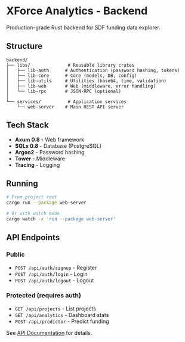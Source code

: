 # XForce Analytics - Backend

Production-grade Rust backend for SDF funding data explorer.

## Structure

```
backend/
├── libs/              # Reusable library crates
│   ├── lib-auth      # Authentication (password hashing, tokens)
│   ├── lib-core      # Core (models, DB, config)
│   ├── lib-utils     # Utilities (base64, time, validation)
│   ├── lib-web       # Web (middleware, error handling)
│   └── lib-rpc       # JSON-RPC (optional)
│
└── services/          # Application services
    └── web-server    # Main REST API server
```

## Tech Stack

- **Axum 0.8** - Web framework
- **SQLx 0.8** - Database (PostgreSQL)
- **Argon2** - Password hashing
- **Tower** - Middleware
- **Tracing** - Logging

## Running

```bash
# From project root
cargo run --package web-server

# Or with watch mode
cargo watch -x 'run --package web-server'
```

## API Endpoints

### Public
- `POST /api/auth/signup` - Register
- `POST /api/auth/login` - Login
- `POST /api/auth/logout` - Logout

### Protected (requires auth)
- `GET /api/projects` - List projects
- `GET /api/analytics` - Dashboard stats
- `POST /api/predictor` - Predict funding

See [API Documentation](../docs/api/) for details.
